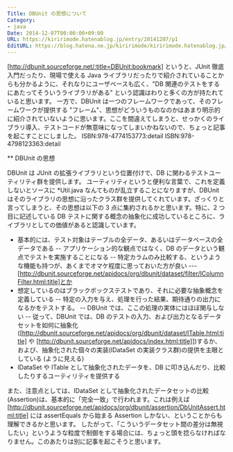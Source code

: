 ```yaml
---
Title: DBUnit の思想について
Category:
- java
Date: 2014-12-07T00:00:00+09:00
URL: https://kiririmode.hatenablog.jp/entry/20141207/p1
EditURL: https://blog.hatena.ne.jp/kiririmode/kiririmode.hatenablog.jp/atom/entry/8454420450078209317
---
```


[http://dbunit.sourceforge.net/:title=DBUnit:bookmark] というと、JUnit 徹底入門だったり、現場で使える Java ライブラリだったりで紹介されていることからも分かるように、それなりにユーザベースも広く、"DB 関連のテストをするにあたってそういうライブラリがある" という認識はわりと多くの方が持たれていると思います。
一方で、DBUnit は一つのフレームワークであって、そのフレームワークが提供する "フレーム"、思想がどういうものなのかはあまり明示的に紹介されていないように思います。ここを間違えてしまうと、せっかくのライブラリ導入、テストコードが無意味になってしまいかねないので、ちょっと記事を起こすことにしました。
ISBN:978-4774153773:detail
ISBN:978-4798123363:detail

** DBUnit の思想

DBUnit は JUnit の拡張ライブラリという位置付けで、DB に関わるテストユーティリティ群を提供します。
ユーティリティというと便利な言葉で、これを定義しないとソースに *Util.java なんてものが乱立することになりますが、DBUnit はそのライブラリの思想に沿ったクラス群を提供してくれています。ざっくりと言ってしまうと、その思想は以下の 3 点に集約されるかと思います。特に、2 つ目に記述している DB テストに関する概念の抽象化に成功しているところに、ライブラリとしての価値があると認識しています。
+ 基本的には、テスト対象はテーブルの全データ、あるいはデータベースの全データである
-- アプリケーション的な観点ではなく、DB のデータという観点でテストを実施することになる
-- 特定カラムのみ比較する、というような機能も持つが、あくまでオマケ程度に思っておいた方が良い
--- [http://dbunit.sourceforge.net/apidocs/org/dbunit/dataset/filter/IColumnFilter.html:title]とか
+ 想定しているのはブラックボックステストであり、それに必要な抽象概念を定義している
-- 特定の入力を与え、処理を行った結果、期待通りの出力になるかをテストする。
-- DBUnit では、ここの処理の実体にはほぼ関与しない
-- 従って、DBUnit では、DB のテストの入力、および出力となるデータセットを如何に抽象化([http://dbunit.sourceforge.net/apidocs/org/dbunit/dataset/ITable.html:title] や [http://dbunit.sourceforge.net/apidocs/index.html:title]])するか、および、抽象化された個々の実装(IDataSet の実装クラス群)の提供を主眼としている (ように見える)
+ IDataSet や ITable として抽象化されたデータを、DB に叩き込んだり、比較したりするユーティリティを提供する

また、注意点としては、IDataSet として抽象化されたデータセットの比較 (Assertion)は、基本的に「完全一致」で行われます。これは例えば [http://dbunit.sourceforge.net/apidocs/org/dbunit/assertion/DbUnitAssert.html:title] には assertEquals から始まる Assertion しかない、ということからも理解できるかと思います。
したがって、「こういうデータセット間の差分は無視したい」というような粒度で制御をする場合には、ちょっと頭を捻らなければなりません。このあたりは別に記事を起こそうと思います。
